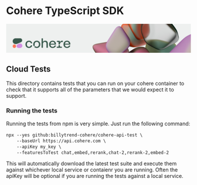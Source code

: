 # Cohere TypeScript SDK

![](banner.png)

## Cloud Tests

This directory contains tests that you can run on your cohere container to check that it supports all of the parameters that we would expect it to support.

### Running the tests

Running the tests from npm is very simple. Just run the following command:

```
npx --yes github:billytrend-cohere/cohere-api-test \
    --baseUrl https://api.cohere.com \
    --apiKey my_key \
    --featuresToTest chat,embed,rerank,chat-2,rerank-2,embed-2
```

This will automatically download the latest test suite and execute them against whichever local service or contaienr you are running. Often the apiKey will be optional if you are running the tests against a local service.
